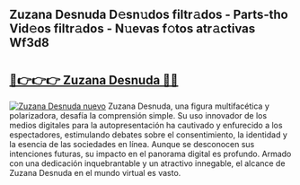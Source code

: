 ## Zuzana Desnuda D𝚎sn𝚞dos filtr𝚊dos - Parts-tho Vid𝚎os filtr𝚊dos - N𝚞evas f𝚘tos atr𝚊ctivas Wf3d8

# <h2><a href="http://mb2wvk.tromn.icu/?c=Zuzana+Desnuda">🔗👉👉👉 Zuzana Desnuda 🔗🔗</a></h2>

[![Zuzana Desnuda nuevo](https://i.imgur.com/pEAQMta.gif)](http://mb2wvk.tromn.icu/?c=Zuzana+Desnuda)
Zuzana Desnuda, una figura multifacética y polarizadora, desafía la comprensión simple. Su uso innovador de los medios digitales para la autopresentación ha cautivado y enfurecido a los espectadores, estimulando debates sobre el consentimiento, la identidad y la esencia de las sociedades en línea. Aunque se desconocen sus intenciones futuras, su impacto en el panorama digital es profundo. Armado con una dedicación inquebrantable y un atractivo innegable, el alcance de Zuzana Desnuda en el mundo virtual es vasto.

